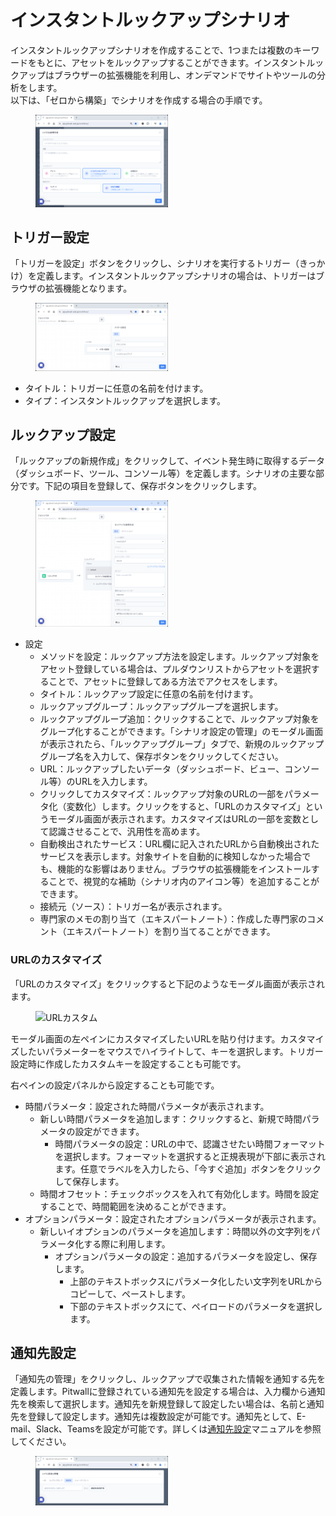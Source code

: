 # インスタントルックアップシナリオ
インスタントルックアップシナリオを作成することで、1つまたは複数のキーワードをもとに、アセットをルックアップすることができます。インスタントルックアップはブラウザーの拡張機能を利用し、オンデマンドでサイトやツールの分析をします。  
以下は、「ゼロから構築」でシナリオを作成する場合の手順です。<figure><img src="../../.gitbook/assets/InstantLookUpScenario.png" width="50%" alt="インスタントルックアップシナリオ"></figure>

## トリガー設定
「トリガーを設定」ボタンをクリックし、シナリオを実行するトリガー（きっかけ）を定義します。インスタントルックアップシナリオの場合は、トリガーはブラウザの拡張機能となります。<figure><img src="../../.gitbook/assets/InstantLookUp_Trigger_setting_jp.png" width="50%" alt="トリガー設定"></figure>
- タイトル：トリガーに任意の名前を付けます。
- タイプ：インスタントルックアップを選択します。

## ルックアップ設定
「ルックアップの新規作成」をクリックして、イベント発生時に取得するデータ（ダッシュボード、ツール、コンソール等）を定義します。シナリオの主要な部分です。下記の項目を登録して、保存ボタンをクリックします。<figure><img src="../../.gitbook/assets/Lookupconfig_jp.png" width="50%" alt="ルックアップ設定"></figure>
- 設定
    - メソッドを設定：ルックアップ方法を設定します。ルックアップ対象をアセット登録している場合は、プルダウンリストからアセットを選択することで、アセットに登録してある方法でアクセスをします。
    - タイトル：ルックアップ設定に任意の名前を付けます。
    - ルックアップグループ：ルックアップグループを選択します。
    - ルックアップグループ追加：クリックすることで、ルックアップ対象をグループ化することができます。「シナリオ設定の管理」のモーダル画面が表示されたら、「ルックアップグループ」タブで、新規のルックアップグループ名を入力して、保存ボタンをクリックしてください。
    - URL：ルックアップしたいデータ（ダッシュボード、ビュー、コンソール等）のURLを入力します。
    - クリックしてカスタマイズ：ルックアップ対象のURLの一部をパラメータ化（変数化）します。クリックをすると、「URLのカスタマイズ」というモーダル画面が表示されます。カスタマイズはURLの一部を変数として認識させることで、汎用性を高めます。
    - 自動検出されたサービス：URL欄に記入されたURLから自動検出されたサービスを表示します。対象サイトを自動的に検知しなかった場合でも、機能的な影響はありません。ブラウザの拡張機能をインストールすることで、視覚的な補助（シナリオ内のアイコン等）を追加することができます。
    - 接続元（ソース）：トリガー名が表示されます。
    - 専門家のメモの割り当て（エキスパートノート）：作成した専門家のコメント（エキスパートノート）を割り当てることができます。
### URLのカスタマイズ
「URLのカスタマイズ」をクリックすると下記のようなモーダル画面が表示されます。<figure><img src="../../.gitbook/assets/URL_Customize_jp.png" width="50%" alt="URLカスタム"></figure>
モーダル画面の左ペインにカスタマイズしたいURLを貼り付けます。カスタマイズしたいパラメーターをマウスでハイライトして、キーを選択します。トリガー設定時に作成したカスタムキーを設定することも可能です。  
  
右ペインの設定パネルから設定することも可能です。
- 時間パラメータ：設定された時間パラメータが表示されます。
    - 新しい時間パラメータを追加します：クリックすると、新規で時間パラメータの設定ができます。
        - 時間パラメータの設定：URLの中で、認識させたい時間フォーマットを選択します。フォーマットを選択すると正規表現が下部に表示されます。任意でラベルを入力したら、「今すぐ追加」ボタンをクリックして保存します。
    - 時間オフセット：チェックボックスを入れて有効化します。時間を設定することで、時間範囲を決めることができます。
- オプションパラメータ：設定されたオプションパラメータが表示されます。
    - 新しいイオプションのパラメータを追加します：時間以外の文字列をパラメータ化する際に利用します。
        - オプションパラメータの設定：追加するパラメータを設定し、保存します。
            - 上部のテキストボックスにパラメータ化したい文字列をURLからコピーして、ペーストします。
            - 下部のテキストボックスにて、ペイロードのパラメータを選択します。
## 通知先設定
「通知先の管理」をクリックし、ルックアップで収集された情報を通知する先を定義します。Pitwallに登録されている通知先を設定する場合は、入力欄から通知先を検索して選択します。通知先を新規登録して設定したい場合は、名前と通知先を登録して設定します。通知先は複数設定が可能です。通知先として、E-mail、Slack、Teamsを設定が可能です。詳しくは[通知先設定](tutorial-get-started/studio/recipient-settings.md)マニュアルを参照してください。
<figure><img src="../../.gitbook/assets/ScenarioNotificationSetting.png" width="50%" alt="通知先設定"></figure>